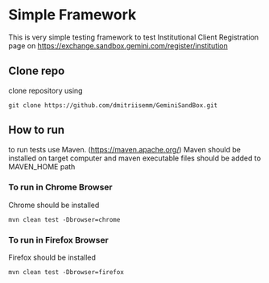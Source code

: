 # Simple Framework
This is very simple testing framework to test Institutional Client Registration page on https://exchange.sandbox.gemini.com/register/institution

## Clone repo
clone repository using
```shell
git clone https://github.com/dmitriisemm/GeminiSandBox.git
```

## How to run
to run tests use Maven. (https://maven.apache.org/)
Maven should be installed on target computer and maven executable files should be added to MAVEN_HOME path

### To run in Chrome Browser
Chrome should be installed
```shell
mvn clean test -Dbrowser=chrome
```

### To run in Firefox Browser
Firefox should be installed
```shell
mvn clean test -Dbrowser=firefox
```

